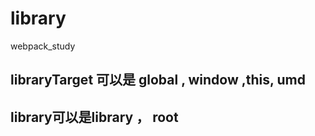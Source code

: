 # library
webpack_study


## libraryTarget 可以是 global , window ,this, umd

## library可以是library ， root